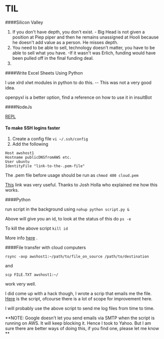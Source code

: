 # TIL

####Silicon Valley

1. If you don't have depth, you don't exist. - Big Head is not given a position at Piep piper and then he remains unassigned at Hooli  because he doesn't add value as a person. He misses depth.
2. You need to be able to sell, technology doesn't matter, you have to be able to sell what you have. -If it wasn't was Erlich, funding would have been pulled off in the final funding deal.
3. 


####Write Excel Sheets Using Python

I use xlrd xlwt modules in python to do this. -- This was not a very good idea.

openpyxl is a better option, find a reference on how to use it in insultBot

####NodeJs

[REPL](http://www.tutorialspoint.com/nodejs/nodejs_repl_terminal.htm) 


#### To make SSH logins faster
1. Create a config file `vi ~/.ssh/config`
2. Add the following 
```
Host awshost1
Hostname publicDNSfromAWS etc.
User ubuntu
IdentityFile "link-to-the-.pem-file"
```
The .pem file before usage should be run as ` chmod 400 cloud.pem `

[This](http://www.cyberciti.biz/faq/create-ssh-config-file-on-linux-unix/) link was very useful. Thanks to Josh Holla who explained me how this works.

####Python

run script in the background using `nohup python script.py &`

Above will give you an id, to look at the status of this do `ps -e`

To kill the above script `kill id`

More info [here](http://superuser.com/questions/446808/how-to-manually-stop-a-python-script-that-runs-continuously-on-linux) .



####File transfer with cloud computers

`rsync -avp awshost1:~/path/to/file_on_source /path/to/destination`

and 

`scp FILE.TXT awshost1:~/`

work very well.

I did come up with a hack though, I wrote a scrip that emails me the file. [Here](https://gist.github.com/rishigb/970adf227ff415eb64a879ea142ca812) is the script, ofcourse there is a lot of scope for improvement here.

I will probably use the above script to send me log files from time to time.

**NOTE: Google doesn't let you send emails via SMTP when the script is running on AWS. It will keep blocking it. Hence I took to Yahoo. But I am sure there are better ways of doing this, if you find one, please let me know **




